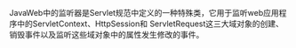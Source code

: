 JavaWeb中的监听器是Servlet规范中定义的一种特殊类，它用于监听web应用程序中的ServletContext、HttpSession和 ServletRequest这三大域对象的创建、销毁事件以及监听这些域对象中的属性发生修改的事件。